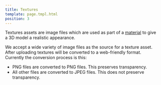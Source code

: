 ```yaml
---
title: Textures
template: page.tmpl.html
position: 3
---
```


Textures assets are image files which are used as part of a [material][material] to give a 3D model a realistic appearance.

We accept a wide variety of image files as the source for a texture asset. After uploading textures will be converted to a web-friendly format. Currently the conversion process is this:

* PNG files are converted to PNG files. This preserves transparency.
* All other files are converted to JPEG files. This does not preserve transparency.

[material]: /user-manual/assets/materials
